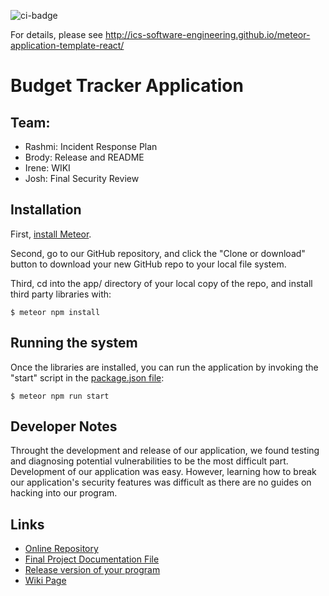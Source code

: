 ![ci-badge](https://github.com/ics-software-engineering/meteor-application-template-react/workflows/ci-meteor-application-template-react/badge.svg)

For details, please see http://ics-software-engineering.github.io/meteor-application-template-react/

# Budget Tracker Application

## Team:
- Rashmi: Incident Response Plan
- Brody: Release and README
- Irene: WIKI
- Josh: Final Security Review

## Installation

First, [install Meteor](https://www.meteor.com/install).

Second, go to our GitHub repository, and click the "Clone or download" button to download your new GitHub repo to your local file system.

Third, cd into the app/ directory of your local copy of the repo, and install third party libraries with:

```
$ meteor npm install
```

## Running the system

Once the libraries are installed, you can run the application by invoking the "start" script in the [package.json file](https://github.com/RashmiAR/BudgetTracker/blob/master/app/package.json):

```
$ meteor npm run start
```
## Developer Notes
Throught the development and release of our application, we found testing and diagnosing potential vulnerabilities to be the most difficult part. Development of our application was easy. However, learning how to break our application's security features was difficult as there are no guides on hacking into our program. 

## Links
- [Online Repository](https://github.com/RashmiAR/BudgetTracker)
- [Final Project Documentation File](https://github.com/RashmiAR/BudgetTracker/blob/master/FinalProject_Documentation.pdf)
- [Release version of your program](https://github.com/RashmiAR/BudgetTracker/releases)
- [Wiki Page](https://github.com/RashmiAR/BudgetTracker/wiki)
